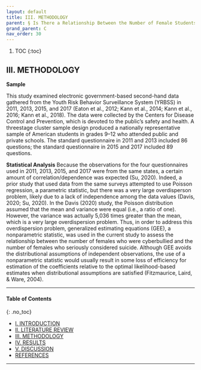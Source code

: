 ```yaml
---
layout: default
title: III. METHODOLOGY
parent: § Is There a Relationship Between the Number of Female Students Who Were Cyberbullied and the Number of Female Students Who Seriously Considered Attempting Suicide?  
grand_parent: C 
nav_order: 30 
---
```

<style>
.dont-break-out {
  /* These are technically the same, but use both */
  overflow-wrap: break-word;
  word-wrap: break-word;

     -ms-word-break: break-all;
  /* This is the dangerous one in WebKit, as it breaks things wherever */
  word-break: break-all;
  /* Instead use this non-standard one: */
  word-break: break-word;
}

.youtube-container {
    position: relative;
    width: 100%;
    height: 0;
    padding-bottom: 56.25%;
}
.youtube-video {
    position: absolute;
    top: 0;
    left: 0;
    width: 100%;
    height: 100%;
}

</style>

<div class="dont-break-out" markdown="1">

1. TOC
{:toc}

## III. METHODOLOGY

**Sample**

This study examined electronic government-based second-hand data gathered from the Youth Risk Behavior Surveillance System (YRBSS) in 2011, 2013, 2015, and 2017 (Eaton et al., 2012; Kann et al., 2014; Kann et al., 2016; Kann et al., 2018). The data were collected by the Centers for Disease Control and Prevention, which is devoted to the public’s safety and health. A threestage cluster sample design produced a nationally representative sample of American students in grades 9–12 who attended public and private schools. The standard questionnaire in 2011 and 2013 included 86 questions; the standard questionnaire in 2015 and 2017 included 89 questions.

**Statistical Analysis**
Because the observations for the four questionnaires used in 2011, 2013, 2015, and 2017 were from the same states, a certain amount of correlation/dependence was expected (Su, 2020). Indeed, a prior study that used data from the same surveys attempted to use Poisson regression, a parametric statistic, but there was a very large overdisperson problem, likely due to a lack of independence among the data values (Davis, 2020; Su, 2020). In the Davis (2020) study, the Poisson distribution assumed that the mean and variance were equal (i.e., a ratio of one). However, the variance was actually 5,036 times greater than the mean, which is a very large overdispersion problem. Thus, in order to address this overdispersion problem, generalized estimating equations (GEE), a nonparametric statistic, was used in the current study to assess the relationship between the number of females who were cyberbullied and the number of females who seriously considered suicide. Although GEE avoids the distributional assumptions of independent observations, the use of a nonparametric statistic would usually result in some loss of efficiency for estimation of the coefficients relative to the optimal likelihood-based estimates when distributional assumptions are satisfied (Fitzmaurice, Laird, & Ware, 2004).

***

#### Table of Contents
{: .no_toc}

<ul><li> <a href="/docs/cyberbully/Is-There-a-Relationship-Between-the-Number-of-Female-Students-Who-Were-Cyberbullied-and-the-Number-of-Female-Students-Who-Seriously-Considered-Attempting-Suicide-1/">I. INTRODUCTION</a></li><li> <a href="/docs/cyberbully/Is-There-a-Relationship-Between-the-Number-of-Female-Students-Who-Were-Cyberbullied-and-the-Number-of-Female-Students-Who-Seriously-Considered-Attempting-Suicide-2/">II. LITERATURE REVIEW</a></li><li> <a href="/docs/cyberbully/Is-There-a-Relationship-Between-the-Number-of-Female-Students-Who-Were-Cyberbullied-and-the-Number-of-Female-Students-Who-Seriously-Considered-Attempting-Suicide-3/">III. METHODOLOGY</a></li><li> <a href="/docs/cyberbully/Is-There-a-Relationship-Between-the-Number-of-Female-Students-Who-Were-Cyberbullied-and-the-Number-of-Female-Students-Who-Seriously-Considered-Attempting-Suicide-4/">IV. RESULTS</a></li><li> <a href="/docs/cyberbully/Is-There-a-Relationship-Between-the-Number-of-Female-Students-Who-Were-Cyberbullied-and-the-Number-of-Female-Students-Who-Seriously-Considered-Attempting-Suicide-5/">V. DISCUSSION</a></li><li> <a href="/docs/cyberbully/Is-There-a-Relationship-Between-the-Number-of-Female-Students-Who-Were-Cyberbullied-and-the-Number-of-Female-Students-Who-Seriously-Considered-Attempting-Suicide-6/">REFERENCES</a></li></ul>

***

</div>
